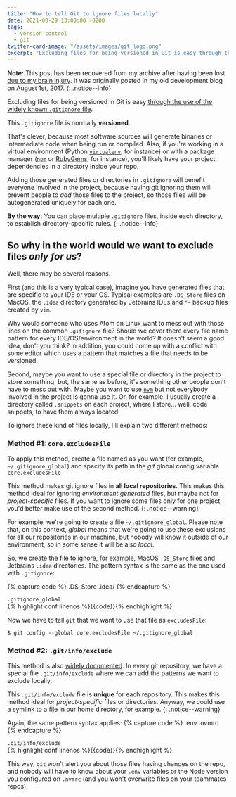```yaml
---
title: "How to tell Git to ignore files locally"
date: 2021-08-29 13:00:00 +0200
tags:
  - version control
  - git
twitter-card-image: "/assets/images/git_logo.png"
excerpt: "Excluding files for being versioned in Git is easy through the use of the widely known .gitignore file. But maybe you don't really want to use it."
---
```


**Note:** This post has been recovered from my archive after having been lost [due to my brain injury](http://localhost:4000/abi/about-me/hello-and-welcome/). It was originally posted in my old development blog on August 1st, 2017.
{: .notice--info}

Excluding files for being versioned in Git is easy [through the use of the widely known `.gitignore` file](https://git-scm.com/docs/gitignore).

This `.gitignore` file is normally **versioned**.

That's clever, because most software sources will generate binaries or intermediate code when being run or compiled. Also, if you're working in a virtual environment (Python [`virtualenv`](https://virtualenv.pypa.io), for instance) or with a package manager ([`npm`](https://www.npmjs.com/) or [RubyGems](https://rubygems.org/), for instance), you'll likely have your project dependencies in a directory inside your repo.

Adding those generated files or directories in `.gitignore` will benefit everyone involved in the project, because having git ignoring them will prevent people to _add_ those files to the project, so those files will be autogenerated uniquely for each one.

**By the way:** You can place multiple `.gitignore` files, inside each directory, to establish directory-specific rules.
{: .notice--info}

## So why in the world would we want to exclude files _only for us_?
Well, there may be several reasons.

First (and this is a very typical case), imagine you have generated files that are specific to your IDE or your OS. Typical examples are `.DS_Store` files on MacOS, the `.idea` directory generated by Jetbrains IDEs and `*~` backup files created by `vim`.

Why would someone who uses Atom on Linux want to mess out with those lines on the common `.gitignore` file? Should we cover there every file name pattern for every IDE/OS/environment in the world? It doesn't seem a good idea, don't you think? In addition, you could come up with a conflict with some editor which uses a pattern that matches a file that needs to be versioned.

Second, maybe you want to use a special file or directory in the project to store something, but, the same as before, it's something other people don't have to mess out with. Maybe you want to use [`nvm`](https://github.com/creationix/nvm) but not everybody involved in the project is gonna use it. Or, for example, I usually create a directory called `.snippets` on each project, where I store... well, code snippets, to have them always located.

To ignore these kind of files locally, I'll explain two different methods:

### Method #1: `core.excludesFile`
To apply this method, create a file named as you want (for example, `~/.gitignore_global`) and specify its path in the _git_ global config variable `core.excludesFile`

This method makes git ignore files in **all local repositories**. This makes this method ideal for ignoring _environment generated_ files, but maybe not for _project-specific_ files. If you want to ignore some files only for one project, you'd better make use of the second method.
{: .notice--warning}

For example, we're going to create a file `~/.gitignore_global`. Please note that, on this context, _global_ means that we're going to use these exclusions for all our repositories in our machine, but nobody will know it outside of our environment, so in some sense it will be also _local_.

So, we create the file to ignore, for example, MacOS `.DS_Store` files and Jetbrains `.idea` directories. The pattern syntax is the same as the one used with `.gitignore`:

{% capture code %}
.DS_Store
.idea/
{% endcapture %}

<div class="panel panel-default">
  <div class="panel-heading"><code>.gitignore_global</code></div>
  <div class="panel-body">
    {% highlight conf linenos %}{{code}}{% endhighlight %}
  </div>
</div>

Now we have to tell `git` that we want to use that file as `excludesFile`:
~~~ shell
$ git config --global core.excludesFile ~/.gitignore_global
~~~

### Method #2: `.git/info/exclude`
This method is also [widely documented](https://git-scm.com/docs/gitignore). In every git repository, we have a special file `.git/info/exclude` where we can add the patterns we want to exclude locally.

This `.git/info/exclude` file is **unique** for each repository. This makes this method ideal for _project-specific_ files or directories. Anyway, we could use a symlink to a file in our home directory, for example.
{: .notice--warning}

Again, the same pattern syntax applies:
{% capture code %}
.env
.nvmrc
{% endcapture %}

<div class="panel panel-default">
  <div class="panel-heading"><code>.git/info/exclude</code></div>
  <div class="panel-body">
    {% highlight conf linenos %}{{code}}{% endhighlight %}
  </div>
</div>

This way, `git` won't alert you about those files having changes on the repo, and nobody will have to know about your `.env` variables or the Node version you configured on `.nvmrc` (and you won't overwrite files on your teammates repos).
